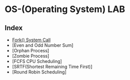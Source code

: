 # OS-(Operating System) LAB

## Index

  - [Fork() System Call](./codes/fork().c)
  - [Even and Odd Number Sum]
  - [Orphan Process]
  - [Zombie Process]
  - [FCFS CPU Scheduling]
  - [SRTF(Shortest Remaining Time First)]
  - [Round Robin Scheduling]
